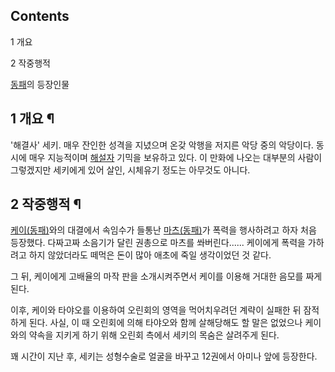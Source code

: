 ## Contents

    

1 개요

2 작중행적

[동패](%EB%8F%99%ED%8C%A8.md)의 등장인물

## 1 개요 ¶

  

'해결사' 세키. 매우 잔인한 성격을 지녔으며 온갖 악행을 저지른 악당 중의 악당이다. 동시에 매우 지능적이며
[해설자](%ED%95%B4%EC%84%A4%EC%9E%90.md) 기믹을 보유하고 있다. 이 만화에 나오는 대부분의 사람이 그렇겠지만
세키에게 있어 살인, 시체유기 정도는 아무것도 아니다.

## 2 작중행적 ¶

  

[케이(동패)](%EC%BC%80%EC%9D%B4%28%EB%8F%99%ED%8C%A8%29.md)와의 대결에서 속임수가 들통난
[마츠(동패)](%EB%A7%88%EC%B8%A0%28%EB%8F%99%ED%8C%A8%29.md)가 폭력을 행사하려고 하자 처음
등장했다. 다짜고짜 소음기가 달린 권총으로 마츠를 쏴버린다...... 케이에게 폭력을 가하려고 하지 않았더라도 떼먹은 돈이 많아 애초에 죽일
생각이었던 것 같다.  
  
그 뒤, 케이에게 고배율의 마작 판을 소개시켜주면서 케이를 이용해 거대한 음모를 짜게 된다.  
  
이후, 케이와 타야오를 이용하여 오린회의 영역을 먹어치우려던 계략이 실패한 뒤 잠적하게 된다. 사실, 이 때 오린회에 의해 타야오와 함께
살해당해도 할 말은 없었으나 케이와의 약속을 지키게 하기 위해 오린회 측에서 세키의 목숨은 살려주게 된다.  
  
꽤 시간이 지난 후, 세키는 성형수술로 얼굴을 바꾸고 12권에서 아미나 앞에 등장한다.

